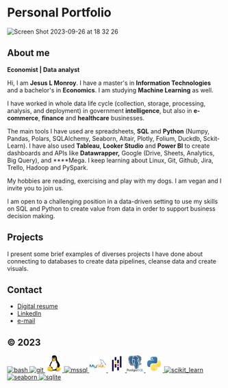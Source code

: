 # Personal Portfolio
![Screen Shot 2023-09-26 at 18 32 26](https://github.com/SqlAlchemist/My-portfolio/assets/32658260/17ac5f6a-ba85-4d5d-b22d-15f3e1fa3784)

## About me

**Economist | Data analyst**

Hi, I am **Jesus L Monroy**. I have a master's in **Information Technologies** and a bachelor's in **Economics**. I am studying **Machine Learning** as well.

I have worked in whole data life cycle (collection, storage, processing, analysis, and deployment) in government **intelligence**, but also in **e-commerce**, **finance** and **healthcare** businesses.

The main tools I have used are spreadsheets, **SQL** and **Python** (Numpy, Pandas, Polars, SQLAlchemy, Seaborn, Altair, Plotly, Folium, Duckdb, Sckit-Learn). I have also used **Tableau**, **Looker Studio** and **Power BI** to create dashboards and APIs like **Datawrapper,** Google (Drive, Sheets, Analytics, Big Query), and ****Mega. I keep learning about Linux, Git, Github, Jira, Trello, Hadoop and PySpark.

My hobbies are reading, exercising and play with my dogs. I am vegan and I invite you to join us.

I am open to a challenging position in a data-driven setting to use my skills on SQL and Python to create value from data in order to support business decision making.

## Projects

I present some brief examples of diverses projects I have done about connecting to databases to create data pipelines, cleanse data and create visuals.

## Contact

* [Digital resume](https://cutt.ly/my-digital-resume)
* [LinkedIn](www.linkedin.com/in/j3sus-lmonroy)
* [e-mail](jlmonroy01@gmail.com)
  
©️ 2023
---
<p align="left"> <a href="https://www.gnu.org/software/bash/" target="_blank" rel="noreferrer"> <img src="https://www.vectorlogo.zone/logos/gnu_bash/gnu_bash-icon.svg" alt="bash" width="40" height="40"/> </a> <a href="https://git-scm.com/" target="_blank" rel="noreferrer"> <img src="https://www.vectorlogo.zone/logos/git-scm/git-scm-icon.svg" alt="git" width="40" height="40"/> </a>
<a href="https://www.linux.org/" target="_blank" rel="noreferrer"> <img src="https://raw.githubusercontent.com/devicons/devicon/master/icons/linux/linux-original.svg" alt="linux" width="40" height="40"/> </a> 
<a href="https://www.microsoft.com/en-us/sql-server" target="_blank" rel="noreferrer"> <img src="https://www.svgrepo.com/show/303229/microsoft-sql-server-logo.svg" alt="mssql" width="40" height="40"/> </a> <a href="https://www.mysql.com/" target="_blank" rel="noreferrer"> <img src="https://raw.githubusercontent.com/devicons/devicon/master/icons/mysql/mysql-original-wordmark.svg" alt="mysql" width="40" height="40"/> </a> 
<a href="https://pandas.pydata.org/" target="_blank" rel="noreferrer"> <img src="https://raw.githubusercontent.com/devicons/devicon/2ae2a900d2f041da66e950e4d48052658d850630/icons/pandas/pandas-original.svg" alt="pandas" width="40" height="40"/> </a> <a href="https://www.postgresql.org" target="_blank" rel="noreferrer"> <img src="https://raw.githubusercontent.com/devicons/devicon/master/icons/postgresql/postgresql-original-wordmark.svg" alt="postgresql" width="40" height="40"/> </a> 
<a href="https://www.python.org" target="_blank" rel="noreferrer"> <img src="https://raw.githubusercontent.com/devicons/devicon/master/icons/python/python-original.svg" alt="python" width="40" height="40"/> </a> <a href="https://scikit-learn.org/" target="_blank" rel="noreferrer"> <img src="https://upload.wikimedia.org/wikipedia/commons/0/05/Scikit_learn_logo_small.svg" alt="scikit_learn" width="40" height="40"/> </a>
<a href="https://seaborn.pydata.org/" target="_blank" rel="noreferrer"> <img src="https://seaborn.pydata.org/_images/logo-mark-lightbg.svg" alt="seaborn" width="40" height="40"/> </a> <a href="https://www.sqlite.org/" target="_blank" rel="noreferrer"> <img src="https://www.vectorlogo.zone/logos/sqlite/sqlite-icon.svg" alt="sqlite" width="40" height="40"/> </a> </p>
